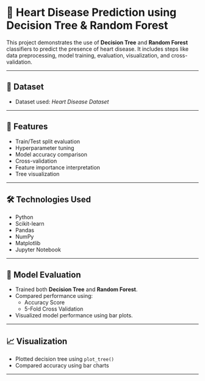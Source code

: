 # 🧠 Heart Disease Prediction using Decision Tree & Random Forest

This project demonstrates the use of **Decision Tree** and **Random Forest** classifiers to predict the presence of heart disease. It includes steps like data preprocessing, model training, evaluation, visualization, and cross-validation.

---

## 📁 Dataset

- Dataset used: *Heart Disease Dataset*

---

## 🚀 Features

- Train/Test split evaluation
- Hyperparameter tuning
- Model accuracy comparison
- Cross-validation
- Feature importance interpretation
- Tree visualization

---

## 🛠️ Technologies Used

- Python
- Scikit-learn
- Pandas
- NumPy
- Matplotlib
- Jupyter Notebook

---

## 🧪 Model Evaluation

- Trained both **Decision Tree** and **Random Forest**.
- Compared performance using:
  - Accuracy Score
  - 5-Fold Cross Validation
- Visualized model performance using bar plots.

---



## 📈 Visualization

- Plotted decision tree using `plot_tree()`
- Compared accuracy using bar charts

---

